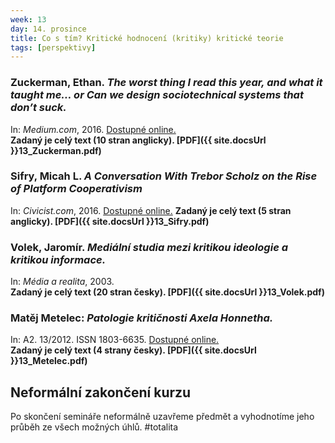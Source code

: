 ```yaml
---
week: 13
day: 14. prosince
title: Co s tím? Kritické hodnocení (kritiky) kritické teorie
tags: [perspektivy]
---
```

### Zuckerman, Ethan. _The worst thing I read this year, and what it taught me… or Can we design sociotechnical systems that don’t suck._

In: _Medium.com_, 2016\. [Dostupné online.](https://medium.com/@EthanZ/the-worst-thing-i-read-this-year-and-what-it-taught-me-or-can-we-design-sociotechnical-systems-4c8c51074337)  
**Zadaný je celý text (10 stran anglicky). [PDF]({{ site.docsUrl }}13_Zuckerman.pdf)**


### Sifry, Micah L. _A Conversation With Trebor Scholz on the Rise of Platform Cooperativism_

In: _Civicist.com_, 2016\. [Dostupné online.](http://civichall.org/civicist/conversation-with-trebor-scholz-platform-coop/)
**Zadaný je celý text (5 stran anglicky). [PDF]({{ site.docsUrl }}13_Sifry.pdf)**


### Volek, Jaromír. _Mediální studia mezi kritikou ideologie a kritikou informace._

In: _Média a realita_, 2003\.  
**Zadaný je celý text (20 stran česky). [PDF]({{ site.docsUrl }}13_Volek.pdf)**


### Matěj Metelec: _Patologie kritičnosti Axela Honnetha._

In: A2\. 13/2012\. ISSN 1803-6635. [Dostupné online.](http://www.advojka.cz/archiv/2012/13/kriticka-teorie-dnes)  
**Zadaný je celý text (4 strany česky). [PDF]({{ site.docsUrl }}13_Metelec.pdf)**


## Neformální zakončení kurzu

Po skončení semináře neformálně uzavřeme předmět a vyhodnotíme jeho průběh ze všech možných úhlů. #totalita
